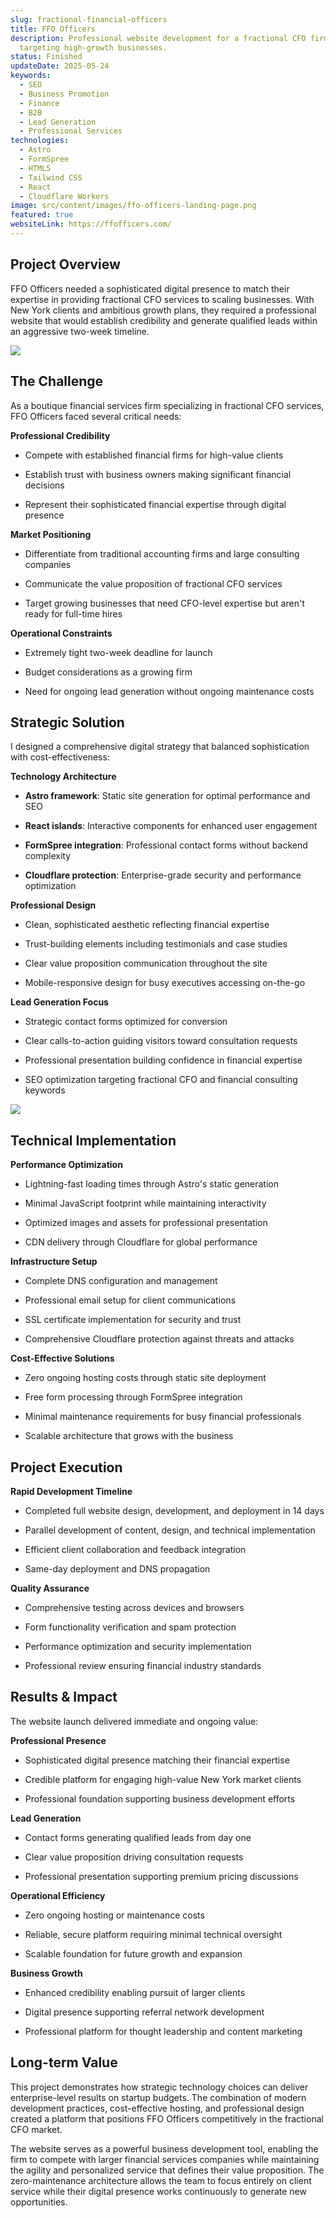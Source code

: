 ```yaml
---
slug: fractional-financial-officers
title: FFO Officers
description: Professional website development for a fractional CFO firm
  targeting high-growth businesses.
status: Finished
updateDate: 2025-05-24
keywords:
  - SEO
  - Business Promotion
  - Finance
  - B2B
  - Lead Generation
  - Professional Services
technologies:
  - Astro
  - FormSpree
  - HTML5
  - Tailwind CSS
  - React
  - Cloudflare Workers
image: src/content/images/ffo-officers-landing-page.png
featured: true
websiteLink: https://ffofficers.com/
---
```

## Project Overview

FFO Officers needed a sophisticated digital presence to match their expertise in providing fractional CFO services to scaling businesses. With New York clients and ambitious growth plans, they required a professional website that would establish credibility and generate qualified leads within an aggressive two-week timeline.

![](src/content/images/ffo-officers-who-we-serve.png)

## The Challenge

As a boutique financial services firm specializing in fractional CFO services, FFO Officers faced several critical needs:

**Professional Credibility**

*   Compete with established financial firms for high-value clients
    
*   Establish trust with business owners making significant financial decisions
    
*   Represent their sophisticated financial expertise through digital presence
    

**Market Positioning**

*   Differentiate from traditional accounting firms and large consulting companies
    
*   Communicate the value proposition of fractional CFO services
    
*   Target growing businesses that need CFO-level expertise but aren't ready for full-time hires
    

**Operational Constraints**

*   Extremely tight two-week deadline for launch
    
*   Budget considerations as a growing firm
    
*   Need for ongoing lead generation without ongoing maintenance costs
    

## Strategic Solution

I designed a comprehensive digital strategy that balanced sophistication with cost-effectiveness:

**Technology Architecture**

*   **Astro framework**: Static site generation for optimal performance and SEO
    
*   **React islands**: Interactive components for enhanced user engagement
    
*   **FormSpree integration**: Professional contact forms without backend complexity
    
*   **Cloudflare protection**: Enterprise-grade security and performance optimization
    

**Professional Design**

*   Clean, sophisticated aesthetic reflecting financial expertise
    
*   Trust-building elements including testimonials and case studies
    
*   Clear value proposition communication throughout the site
    
*   Mobile-responsive design for busy executives accessing on-the-go
    

**Lead Generation Focus**

*   Strategic contact forms optimized for conversion
    
*   Clear calls-to-action guiding visitors toward consultation requests
    
*   Professional presentation building confidence in financial expertise
    
*   SEO optimization targeting fractional CFO and financial consulting keywords
    

![](src/content/images/ffo-officers-contact-us-form.png)

## Technical Implementation

**Performance Optimization**

*   Lightning-fast loading times through Astro's static generation
    
*   Minimal JavaScript footprint while maintaining interactivity
    
*   Optimized images and assets for professional presentation
    
*   CDN delivery through Cloudflare for global performance
    

**Infrastructure Setup**

*   Complete DNS configuration and management
    
*   Professional email setup for client communications
    
*   SSL certificate implementation for security and trust
    
*   Comprehensive Cloudflare protection against threats and attacks
    

**Cost-Effective Solutions**

*   Zero ongoing hosting costs through static site deployment
    
*   Free form processing through FormSpree integration
    
*   Minimal maintenance requirements for busy financial professionals
    
*   Scalable architecture that grows with the business
    

## Project Execution

**Rapid Development Timeline**

*   Completed full website design, development, and deployment in 14 days
    
*   Parallel development of content, design, and technical implementation
    
*   Efficient client collaboration and feedback integration
    
*   Same-day deployment and DNS propagation
    

**Quality Assurance**

*   Comprehensive testing across devices and browsers
    
*   Form functionality verification and spam protection
    
*   Performance optimization and security implementation
    
*   Professional review ensuring financial industry standards
    

## Results & Impact

The website launch delivered immediate and ongoing value:

**Professional Presence**

*   Sophisticated digital presence matching their financial expertise
    
*   Credible platform for engaging high-value New York market clients
    
*   Professional foundation supporting business development efforts
    

**Lead Generation**

*   Contact forms generating qualified leads from day one
    
*   Clear value proposition driving consultation requests
    
*   Professional presentation supporting premium pricing discussions
    

**Operational Efficiency**

*   Zero ongoing hosting or maintenance costs
    
*   Reliable, secure platform requiring minimal technical oversight
    
*   Scalable foundation for future growth and expansion
    

**Business Growth**

*   Enhanced credibility enabling pursuit of larger clients
    
*   Digital presence supporting referral network development
    
*   Professional platform for thought leadership and content marketing
    

## Long-term Value

This project demonstrates how strategic technology choices can deliver enterprise-level results on startup budgets. The combination of modern development practices, cost-effective hosting, and professional design created a platform that positions FFO Officers competitively in the fractional CFO market.

The website serves as a powerful business development tool, enabling the firm to compete with larger financial services companies while maintaining the agility and personalized service that defines their value proposition. The zero-maintenance architecture allows the team to focus entirely on client service while their digital presence works continuously to generate new opportunities.